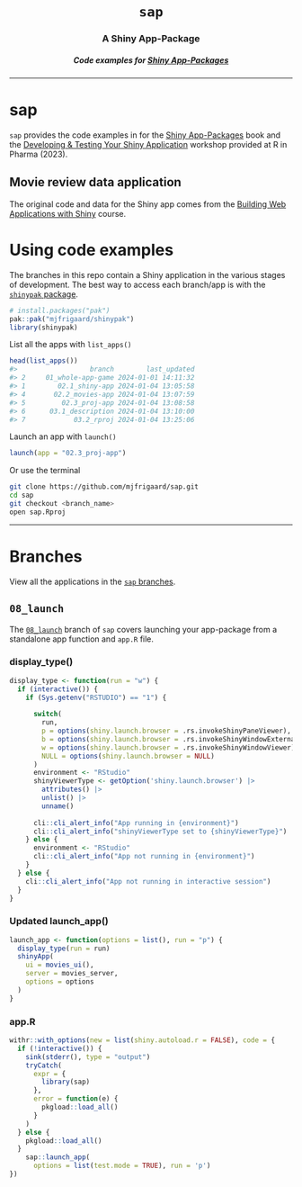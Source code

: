 <h1 align="center"> <code>sap</code> </h1>
<h3 align="center"> A Shiny App-Package </h3>
<h5 align="center"> Code examples for <a href="https://mjfrigaard.github.io/shinyap/"> Shiny App-Packages </a> </h5>

<hr>

# sap

`sap` provides the code examples in for the [Shiny App-Packages](https://mjfrigaard.github.io/shiny-app-pkgs/) book and the [Developing & Testing Your Shiny Application](https://mjfrigaard.github.io/dev-test-shiny/) workshop provided at R in Pharma (2023).

## Movie review data application

The original code and data for the Shiny app comes from the [Building Web Applications with Shiny](https://rstudio-education.github.io/shiny-course/) course.

# Using code examples

The branches in this repo contain a Shiny application in the various stages of development. The best way to access each branch/app is with the [`shinypak` package](https://mjfrigaard.github.io/shinypak/). 

```r
# install.packages("pak")
pak::pak("mjfrigaard/shinypak")
library(shinypak)
```

List all the apps with `list_apps()`


```r
head(list_apps())
#>                  branch        last_updated
#> 2     01_whole-app-game 2024-01-01 14:11:32
#> 1        02.1_shiny-app 2024-01-04 13:05:58
#> 4       02.2_movies-app 2024-01-04 13:07:59
#> 5         02.3_proj-app 2024-01-04 13:08:58
#> 6      03.1_description 2024-01-04 13:10:00
#> 7            03.2_rproj 2024-01-04 13:25:06
```

Launch an app with `launch()`

```r
launch(app = "02.3_proj-app")
```

Or use the terminal

``` bash
git clone https://github.com/mjfrigaard/sap.git
cd sap
git checkout <branch_name>
open sap.Rproj
```

------------------------------------------------------------------------

# Branches

View all the applications in the [`sap` branches](https://github.com/mjfrigaard/sap/branches/all).


## `08_launch`

The [`08_launch`](https://github.com/mjfrigaard/sap/tree/08_launch) branch of `sap` covers launching your app-package from a standalone app function and `app.R` file. 

### display_type()

```r
display_type <- function(run = "w") {
  if (interactive()) {
    if (Sys.getenv("RSTUDIO") == "1") {
      
      switch(
        run,
        p = options(shiny.launch.browser = .rs.invokeShinyPaneViewer),
        b = options(shiny.launch.browser = .rs.invokeShinyWindowExternal),
        w = options(shiny.launch.browser = .rs.invokeShinyWindowViewer),
        NULL = options(shiny.launch.browser = NULL)
      )
      environment <- "RStudio"
      shinyViewerType <- getOption('shiny.launch.browser') |>
        attributes() |>
        unlist() |>
        unname()
      
      cli::cli_alert_info("App running in {environment}")
      cli::cli_alert_info("shinyViewerType set to {shinyViewerType}")
    } else {
      environment <- "RStudio"
      cli::cli_alert_info("App not running in {environment}")
    }
  } else {
    cli::cli_alert_info("App not running in interactive session")
  }
}
```

### Updated launch_app()

```r
launch_app <- function(options = list(), run = "p") {
  display_type(run = run)
  shinyApp( 
    ui = movies_ui(),
    server = movies_server,
    options = options
  )
}
```


### app.R

```r
withr::with_options(new = list(shiny.autoload.r = FALSE), code = {
  if (!interactive()) {
    sink(stderr(), type = "output")
    tryCatch(
      expr = {
        library(sap)
      },
      error = function(e) {
        pkgload::load_all()
      }
    )
  } else {
    pkgload::load_all()
  }
    sap::launch_app(
      options = list(test.mode = TRUE), run = 'p')
}) 
```




